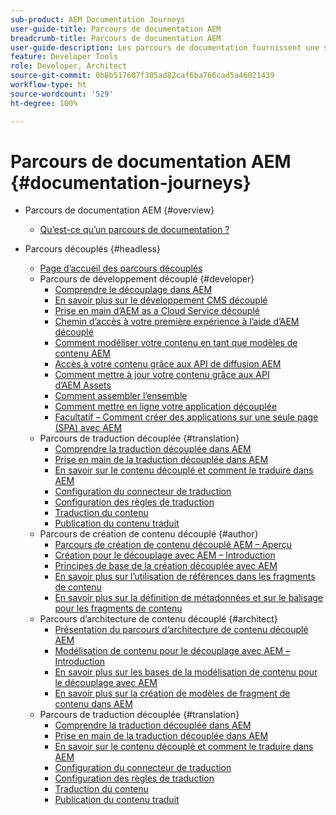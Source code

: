 ```yaml
---
sub-product: AEM Documentation Journeys
user-guide-title: Parcours de documentation AEM
breadcrumb-title: Parcours de documentation AEM
user-guide-description: Les parcours de documentation fournissent une structure narrative à la documentation AEM en synthétisant des fonctionnalités complexes et disparates afin de résoudre un objectif commercial en respectant les bonnes pratiques. Conçu pour les débutants dans AEM, les parcours présentent les concepts et les fonctionnalités permettant d’atteindre un objectif, étape par étape.
feature: Developer Tools
role: Developer, Architect
source-git-commit: 0b8b517607f305ad82caf6ba766cad5a46021439
workflow-type: ht
source-wordcount: '529'
ht-degree: 100%

---
```



# Parcours de documentation AEM {#documentation-journeys}

<!--
Please note that all links to other guides need to be absolute references with leading protocol and domain since SCCM does not allow pages to be referenced with relative links in multiple ToCs.
-->

+ Parcours de documentation AEM {#overview}
   + [Qu’est-ce qu’un parcours de documentation ?](home.md)

+ Parcours découplés {#headless}
   + [Page d’accueil des parcours découplés](https://experienceleague.adobe.com/docs/experience-manager-65/headless-journey/home.html?lang=fr)
   + Parcours de développement découplé {#developer}
      + [Comprendre le découplage dans AEM](https://experienceleague.adobe.com/docs/experience-manager-65/headless-journey/developer/overview.html?lang=fr)
      + [En savoir plus sur le développement CMS découplé](https://experienceleague.adobe.com/docs/experience-manager-65/headless-journey/developer/learn-about.html?lang=fr)
      + [Prise en main d’AEM as a Cloud Service découplé](https://experienceleague.adobe.com/docs/experience-manager-65/headless-journey/developer/getting-started.html?lang=fr)
      + [Chemin d’accès à votre première expérience à l’aide d’AEM découplé](https://experienceleague.adobe.com/docs/experience-manager-65/headless-journey/developer/path-to-first-experience.html?lang=fr)
      + [Comment modéliser votre contenu en tant que modèles de contenu AEM](https://experienceleague.adobe.com/docs/experience-manager-65/headless-journey/developer/model-your-content.html?lang=fr)
      + [Accès à votre contenu grâce aux API de diffusion AEM](https://experienceleague.adobe.com/docs/experience-manager-65/headless-journey/developer/access-your-content.html?lang=fr)
      + [Comment mettre à jour votre contenu grâce aux API d’AEM Assets](https://experienceleague.adobe.com/docs/experience-manager-65/headless-journey/developer/update-your-content.html?lang=fr)
      + [Comment assembler l’ensemble](https://experienceleague.adobe.com/docs/experience-manager-65/headless-journey/developer/put-it-all-together.html?lang=fr)
      + [Comment mettre en ligne votre application découplée](https://experienceleague.adobe.com/docs/experience-manager-65/headless-journey/developer/go-live.html?lang=fr)
      + [Facultatif – Comment créer des applications sur une seule page (SPA) avec AEM](https://experienceleague.adobe.com/docs/experience-manager-65/headless-journey/developer/create-spa.html?lang=fr)
   + Parcours de traduction découplée {#translation}
      + [Comprendre la traduction découplée dans AEM](https://experienceleague.adobe.com/docs/experience-manager-65/headless-journey/translation/overview.html?lang=fr)
      + [Prise en main de la traduction découplée dans AEM](https://experienceleague.adobe.com/docs/experience-manager-65/headless-journey/translation/getting-started.html?lang=fr)
      + [En savoir sur le contenu découplé et comment le traduire dans AEM](https://experienceleague.adobe.com/docs/experience-manager-65/headless-journey/translation/learn-about.html?lang=fr)
      + [Configuration du connecteur de traduction](https://experienceleague.adobe.com/docs/experience-manager-65/headless-journey/translation/configure-connector.html?lang=fr)
      + [Configuration des règles de traduction](https://experienceleague.adobe.com/docs/experience-manager-65/headless-journey/translation/translation-rules.html?lang=fr)
      + [Traduction du contenu](https://experienceleague.adobe.com/docs/experience-manager-65/headless-journey/translation/translate-content.html?lang=fr)
      + [Publication du contenu traduit](https://experienceleague.adobe.com/docs/experience-manager-65/headless-journey/translation/publish-content.html?lang=fr)
   + Parcours de création de contenu découplé {#author}
      + [Parcours de création de contenu découplé AEM – Aperçu](https://experienceleague.adobe.com/docs/experience-manager-65/headless-journey/author/overview.html?lang=fr)
      + [Création pour le découplage avec AEM – Introduction](https://experienceleague.adobe.com/docs/experience-manager-65/headless-journey/author/introduction.html?lang=fr)
      + [Principes de base de la création découplée avec AEM](https://experienceleague.adobe.com/docs/experience-manager-65/headless-journey/author/basics.html?lang=fr)
      + [En savoir plus sur l’utilisation de références dans les fragments de contenu](https://experienceleague.adobe.com/docs/experience-manager-65/headless-journey/author/references.html?lang=fr)
      + [En savoir plus sur la définition de métadonnées et sur le balisage pour les fragments de contenu](https://experienceleague.adobe.com/docs/experience-manager-65/headless-journey/author/metadata-tagging.html?lang=fr)
   + Parcours d’architecture de contenu découplé {#architect}
      + [Présentation du parcours d’architecture de contenu découplé AEM](https://experienceleague.adobe.com/docs/experience-manager-65/headless-journey/architect/overview.html?lang=fr)
      + [Modélisation de contenu pour le découplage avec AEM – Introduction](https://experienceleague.adobe.com/docs/experience-manager-65/headless-journey/architect/introduction.html?lang=fr)
      + [En savoir plus sur les bases de la modélisation de contenu pour le découplage avec AEM](https://experienceleague.adobe.com/docs/experience-manager-65/headless-journey/architect/basics.html?lang=fr)
      + [En savoir plus sur la création de modèles de fragment de contenu dans AEM](https://experienceleague.adobe.com/docs/experience-manager-65/headless-journey/architect/model-structure.html?lang=fr)
   + Parcours de traduction découplée {#translation}
      + [Comprendre la traduction découplée dans AEM](https://experienceleague.adobe.com/docs/experience-manager-65/headless-journey/translation/overview.html?lang=fr)
      + [Prise en main de la traduction découplée dans AEM](https://experienceleague.adobe.com/docs/experience-manager-65/headless-journey/translation/getting-started.html?lang=fr)
      + [En savoir sur le contenu découplé et comment le traduire dans AEM](https://experienceleague.adobe.com/docs/experience-manager-65/headless-journey/translation/learn-about.html?lang=fr)
      + [Configuration du connecteur de traduction](https://experienceleague.adobe.com/docs/experience-manager-65/headless-journey/translation/configure-connector.html?lang=fr)
      + [Configuration des règles de traduction](https://experienceleague.adobe.com/docs/experience-manager-65/headless-journey/translation/translation-rules.html?lang=fr)
      + [Traduction du contenu](https://experienceleague.adobe.com/docs/experience-manager-65/headless-journey/translation/translate-content.html?lang=fr)
      + [Publication du contenu traduit](https://experienceleague.adobe.com/docs/experience-manager-65/headless-journey/translation/publish-content.html?lang=fr)
